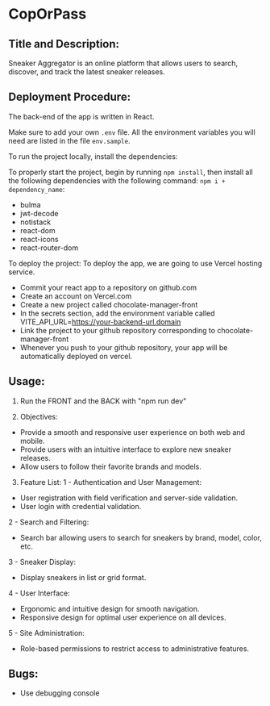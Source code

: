 # CopOrPass

## Title and Description:

Sneaker Aggregator is an online platform that allows users to search, discover, and track the latest sneaker releases.

## Deployment Procedure:

The back-end of the app is written in React.

Make sure to add your own `.env` file. All the environment variables you will need are listed in the file `env.sample`.

To run the project locally, install the dependencies:

To properly start the project, begin by running `npm install`, then install all the following dependencies with the following command: `npm i + dependency_name`:

- bulma
- jwt-decode
- notistack
- react-dom
- react-icons
- react-router-dom

To deploy the project:
To deploy the app, we are going to use Vercel hosting service.

- Commit your react app to a repository on github.com
- Create an account on Vercel.com
- Create a new project called chocolate-manager-front
- In the secrets section, add the environment variable called VITE_API_URL=https://your-backend-url.domain
- Link the project to your github repository corresponding to chocolate-manager-front
- Whenever you push to your github repository, your app will be automatically deployed on vercel.

## Usage:

1. Run the FRONT and the BACK with "npm run dev"

2. Objectives:

- Provide a smooth and responsive user experience on both web and mobile.
- Provide users with an intuitive interface to explore new sneaker releases.
- Allow users to follow their favorite brands and models.

3. Feature List:
   1 - Authentication and User Management:

- User registration with field verification and server-side validation.
- User login with credential validation.

2 - Search and Filtering:

- Search bar allowing users to search for sneakers by brand, model, color, etc.

3 - Sneaker Display:

- Display sneakers in list or grid format.

4 - User Interface:

- Ergonomic and intuitive design for smooth navigation.
- Responsive design for optimal user experience on all devices.

5 - Site Administration:

- Role-based permissions to restrict access to administrative features.

## Bugs:

- Use debugging console
